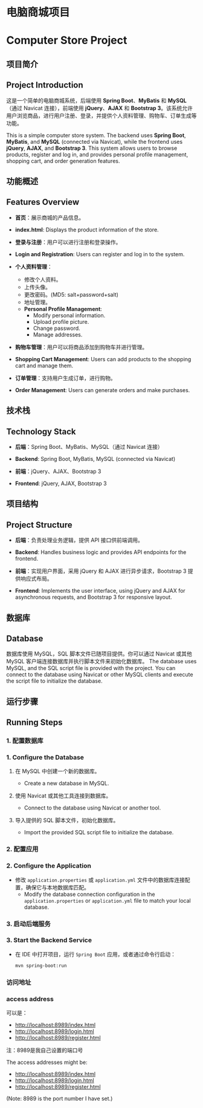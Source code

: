 # 电脑商城项目
# Computer Store Project

## 项目简介
## Project Introduction

这是一个简单的电脑商城系统，后端使用 **Spring Boot**、**MyBatis** 和 **MySQL**（通过 Navicat 连接），前端使用 **jQuery**、**AJAX** 和 **Bootstrap 3**。该系统允许用户浏览商品，进行用户注册、登录，并提供个人资料管理、购物车、订单生成等功能。

This is a simple computer store system. The backend uses **Spring Boot**, **MyBatis**, and **MySQL** (connected via Navicat), while the frontend uses **jQuery**, **AJAX**, and **Bootstrap 3**. This system allows users to browse products, register and log in, and provides personal profile management, shopping cart, and order generation features.

## 功能概述
## Features Overview

- **首页**：展示商城的产品信息。
- **index.html**: Displays the product information of the store.

- **登录与注册**：用户可以进行注册和登录操作。
- **Login and Registration**: Users can register and log in to the system.

- **个人资料管理**：
  - 修改个人资料。
  - 上传头像。
  - 更改密码。(MD5: salt+password+salt)
  - 地址管理。
  - **Personal Profile Management**:
    - Modify personal information.
    - Upload profile picture.
    - Change password.
    - Manage addresses.

- **购物车管理**：用户可以将商品添加到购物车并进行管理。
- **Shopping Cart Management**: Users can add products to the shopping cart and manage them.

- **订单管理**：支持用户生成订单，进行购物。
- **Order Management**: Users can generate orders and make purchases.

## 技术栈
## Technology Stack

- **后端**：Spring Boot、MyBatis、MySQL（通过 Navicat 连接）
- **Backend**: Spring Boot, MyBatis, MySQL (connected via Navicat)

- **前端**：jQuery、AJAX、Bootstrap 3
- **Frontend**: jQuery, AJAX, Bootstrap 3

## 项目结构
## Project Structure

- **后端**：负责处理业务逻辑，提供 API 接口供前端调用。
- **Backend**: Handles business logic and provides API endpoints for the frontend.

- **前端**：实现用户界面，采用 jQuery 和 AJAX 进行异步请求，Bootstrap 3 提供响应式布局。
- **Frontend**: Implements the user interface, using jQuery and AJAX for asynchronous requests, and Bootstrap 3 for responsive layout.

## 数据库
## Database

数据库使用 MySQL，SQL 脚本文件已随项目提供。你可以通过 Navicat 或其他 MySQL 客户端连接数据库并执行脚本文件来初始化数据库。
The database uses MySQL, and the SQL script file is provided with the project. You can connect to the database using Navicat or other MySQL clients and execute the script file to initialize the database.

## 运行步骤
## Running Steps

### 1. 配置数据库
### 1. Configure the Database

1. 在 MySQL 中创建一个新的数据库。
   - Create a new database in MySQL.

2. 使用 Navicat 或其他工具连接到数据库。
   - Connect to the database using Navicat or another tool.

3. 导入提供的 SQL 脚本文件，初始化数据库。
   - Import the provided SQL script file to initialize the database.

### 2. 配置应用
### 2. Configure the Application

- 修改 `application.properties` 或 `application.yml` 文件中的数据库连接配置，确保它与本地数据库匹配。
  - Modify the database connection configuration in the `application.properties` or `application.yml` file to match your local database.

### 3. 启动后端服务
### 3. Start the Backend Service

- 在 IDE 中打开项目，运行 `Spring Boot` 应用，或者通过命令行启动：
  ```bash
  mvn spring-boot:run

### 访问地址
### access address

可以是：
- [http://localhost:8989/index.html](http://localhost:8989/index.html)
- [http://localhost:8989/login.html](http://localhost:8989/login.html)
- [http://localhost:8989/register.html](http://localhost:8989/register.html)

注：8989是我自己设置的端口号

The access addresses might be:

- [http://localhost:8989/index.html](http://localhost:8989/index.html)
- [http://localhost:8989/login.html](http://localhost:8989/login.html)
- [http://localhost:8989/register.html](http://localhost:8989/register.html)

(Note: 8989 is the port number I have set.)

